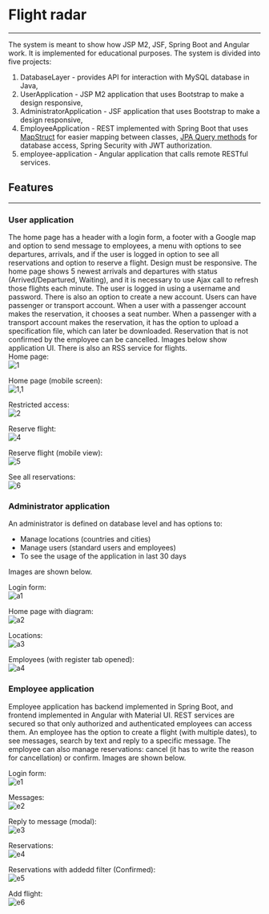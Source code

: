 # Flight radar
--------------

The system is meant to show how JSP M2, JSF, Spring Boot and Angular work. It is implemented for educational purposes. The system is divided into five projects:
1) DatabaseLayer - provides API for interaction with MySQL database in Java,
2) UserApplication - JSP M2 application that uses Bootstrap to make a design responsive,
3) AdministratorApplication - JSF application that uses Bootstrap to make a design responsive,
4) EmployeeApplication - REST implemented with Spring Boot that uses [MapStruct](https://mapstruct.org/) for easier mapping between classes, [JPA Query methods](https://docs.spring.io/spring-data/jpa/docs/current/reference/html/#repositories.query-methods) for database access, Spring Security with JWT authorization. 
5) employee-application - Angular application that calls remote RESTful services.

## Features
---------------
### User application
The home page has a header with a login form, a footer with a Google map and option to send message to employees, a menu with options to see departures, arrivals, and if the user is logged in option to see all reservations and option to reserve a flight. Design must be responsive. The home page shows 5 newest arrivals and departures with status (Arrived/Departured, Waiting), and it is necessary to use Ajax call to refresh those flights each minute.
 The user is logged in using a username and password. There is also an option to create a new account.
 Users can have passenger or transport account.
 When a user with a passenger account makes the reservation, it chooses a seat number. 
 When a passenger with a transport account makes the reservation, it has the option to upload a specification file, which can later be downloaded. 
 Reservation that is not confirmed by the employee can be cancelled. Images below show application UI. There is also an RSS service for flights.  
Home page:  
![1](/img/1.PNG)  

Home page (mobile screen):  
![1,1](/img/1.1.PNG)  

Restricted access:  
![2](/img/2.PNG)

Reserve flight:  
![4](/img/4.PNG)  

Reserve flight (mobile view):  
![5](/img/5.PNG)  

See all reservations:  
![6](/img/6.PNG)  


### Administrator application
An administrator is defined on database level and has options to:
- Manage locations (countries and cities)
- Manage users (standard users and employees)
- To see the usage of the application in last 30 days

Images are shown below.  

Login form:  
![a1](/img/a1.PNG)  

Home page with diagram:  
![a2](/img/a2.PNG)  

Locations:  
![a3](/img/a3.PNG)  

Employees (with register tab opened):  
![a4](/img/a4.PNG)  


### Employee application
Employee application has backend implemented in Spring Boot, and frontend implemented in Angular with Material UI. REST services are secured so that only authorized and authenticated employees can access them. An employee has the option to create a flight (with multiple dates), to see messages, search by text and reply to a specific message. The employee can also manage reservations: cancel (it has to write the reason for cancellation) or confirm. Images are shown below.  

Login form:  
![e1](/img/e1.PNG)  

Messages:  
![e2](/img/e2.PNG)  

Reply to message (modal):  
![e3](/img/e3.PNG)  

Reservations:  
![e4](/img/e4.PNG)  


Reservations with addedd filter (Confirmed):  
![e5](/img/e5.PNG)  

Add flight:  
![e6](/img/e6.PNG)  

